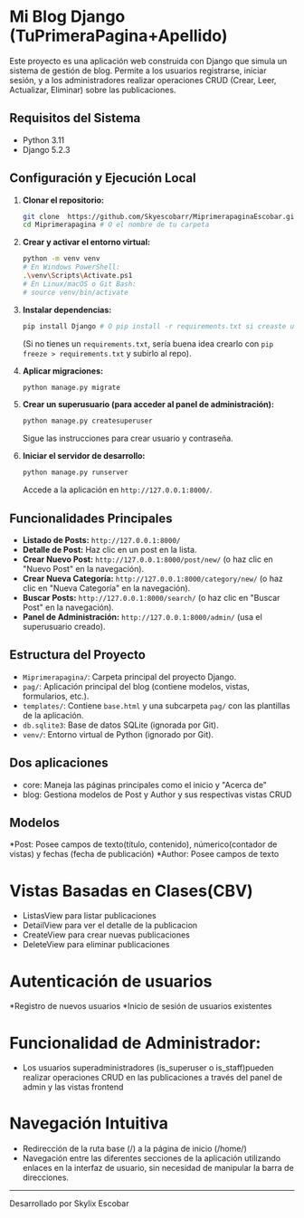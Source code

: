 # Mi Blog Django (TuPrimeraPagina+Apellido)

Este proyecto es una aplicación web construida con Django que simula un sistema de gestión de blog. Permite a los usuarios registrarse, iniciar sesión, y a los administradores realizar operaciones CRUD (Crear, Leer, Actualizar, Eliminar) sobre las publicaciones.

## Requisitos del Sistema
* Python 3.11
* Django 5.2.3 

## Configuración y Ejecución Local

1.  **Clonar el repositorio:**
    ```bash
    git clone  https://github.com/Skyescobarr/MiprimerapaginaEscobar.git
    cd Miprimerapagina # O el nombre de tu carpeta
    ```

2.  **Crear y activar el entorno virtual:**
    ```bash
    python -m venv venv
    # En Windows PowerShell:
    .\venv\Scripts\Activate.ps1
    # En Linux/macOS o Git Bash:
    # source venv/bin/activate
    ```

3.  **Instalar dependencias:**
    ```bash
    pip install Django # O pip install -r requirements.txt si creaste uno
    ```
    (Si no tienes un `requirements.txt`, sería buena idea crearlo con `pip freeze > requirements.txt` y subirlo al repo).

4.  **Aplicar migraciones:**
    ```bash
    python manage.py migrate
    ```

5.  **Crear un superusuario (para acceder al panel de administración):**
    ```bash
    python manage.py createsuperuser
    ```
    Sigue las instrucciones para crear usuario y contraseña.

6.  **Iniciar el servidor de desarrollo:**
    ```bash
    python manage.py runserver
    ```
    Accede a la aplicación en `http://127.0.0.1:8000/`.

## Funcionalidades Principales

* **Listado de Posts:** `http://127.0.0.1:8000/`
* **Detalle de Post:** Haz clic en un post en la lista.
* **Crear Nuevo Post:** `http://127.0.0.1:8000/post/new/` (o haz clic en "Nuevo Post" en la navegación).
* **Crear Nueva Categoría:** `http://127.0.0.1:8000/category/new/` (o haz clic en "Nueva Categoría" en la navegación).
* **Buscar Posts:** `http://127.0.0.1:8000/search/` (o haz clic en "Buscar Post" en la navegación).
* **Panel de Administración:** `http://127.0.0.1:8000/admin/` (usa el superusuario creado).

## Estructura del Proyecto

* `Miprimerapagina/`: Carpeta principal del proyecto Django.
* `pag/`: Aplicación principal del blog (contiene modelos, vistas, formularios, etc.).
* `templates/`: Contiene `base.html` y una subcarpeta `pag/` con las plantillas de la aplicación.
* `db.sqlite3`: Base de datos SQLite (ignorada por Git).
* `venv/`: Entorno virtual de Python (ignorado por Git).

## Dos aplicaciones
* core: Maneja las páginas principales como el inicio y "Acerca de"
* blog: Gestiona modelos de Post y Author y sus respectivas vistas CRUD 

## Modelos 
*Post: Posee campos de texto(título, contenido), númerico(contador de vistas) y fechas (fecha de publicación)
*Author: Posee campos de texto

# Vistas Basadas en Clases(CBV) 
* ListasView para listar publicaciones 
* DetailView para ver el detalle de la publicacion
* CreateView para crear nuevas publicaciones
* DeleteView para eliminar publicaciones

# Autenticación de usuarios
*Registro de nuevos usuarios
*Inicio de sesión de usuarios existentes

# Funcionalidad de Administrador: 
* Los usuarios superadministradores (is_superuser o is_staff)pueden realizar operaciones CRUD en las publicaciones a través del panel de admin y las vistas frontend

# Navegación Intuitiva 
* Redirección de la ruta base (/) a la página de inicio (/home/)
* Navegación entre las diferentes secciones de la aplicación utilizando enlaces en la interfaz de usuario, sin necesidad de manipular la barra de direcciones.

---
Desarrollado por Skylix Escobar